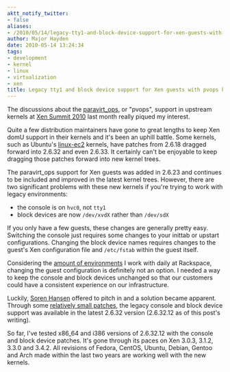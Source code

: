 ```yaml
---
aktt_notify_twitter:
- false
aliases:
- /2010/05/14/legacy-tty1-and-block-device-support-for-xen-guests-with-pvops-kernels/
author: Major Hayden
date: 2010-05-14 13:24:34
tags:
- development
- kernel
- linux
- virtualization
- xen
title: Legacy tty1 and block device support for Xen guests with pvops kernels
---
```


The discussions about the [paravirt_ops][1], or "pvops", support in upstream kernels at [Xen Summit 2010][2] last month really piqued my interest.

Quite a few distribution maintainers have gone to great lengths to keep Xen domU support in their kernels and it's been an uphill battle. Some kernels, such as Ubuntu's [linux-ec2][3] kernels, have patches from 2.6.18 dragged forward into 2.6.32 and even 2.6.33. It certainly can't be enjoyable to keep dragging those patches forward into new kernel trees.

The paravirt_ops support for Xen guests was added in 2.6.23 and continues to be included and improved in the latest kernel trees. However, there are two significant problems with these new kernels if you're trying to work with legacy environments:

  * the console is on `hvc0`, not `tty1`
  * block devices are now `/dev/xvdX` rather than `/dev/sdX`

If you only have a few guests, these changes are generally pretty easy. Switching the console just requires some changes to your inittab or upstart configurations. Changing the block device names requires changes to the guest's Xen configuration file and `/etc/fstab` within the guest itself.

Considering the [amount of environments][4] I work with daily at Rackspace, changing the guest configuration is definitely not an option. I needed a way to keep the console and block devices unchanged so that our customers could have a consistent experience on our infrastructure.

Luckily, [Soren Hansen][5] offered to pitch in and a solution became apparent. Through some [relatively small patches][6], the legacy console and block device support was available in the latest 2.6.32 version (2.6.32.12 as of this post's writing).

So far, I've tested x86_64 and i386 versions of 2.6.32.12 with the console and block device patches. It's gone through its paces on Xen 3.0.3, 3.1.2, 3.3.0 and 3.4.2. All revisions of Fedora, CentOS, Ubuntu, Debian, Gentoo and Arch made within the last two years are working well with the new kernels.

 [1]: http://wiki.xensource.com/xenwiki/XenParavirtOps
 [2]: http://www.xen.org/xensummit/xensummit_spring_2010.html
 [3]: http://packages.ubuntu.com/lucid/linux-ec2
 [4]: http://www.rackspacecloud.com/cloud_hosting_products/servers
 [5]: http://blog.warma.dk/
 [6]: http://lists.xensource.com/archives/html/xen-devel/2010-05/msg00712.html